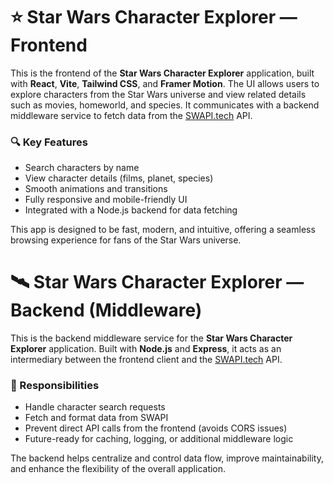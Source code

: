 # ⭐ Star Wars Character Explorer — Frontend

This is the frontend of the **Star Wars Character Explorer** application, built with **React**, **Vite**, **Tailwind CSS**, and **Framer Motion**. The UI allows users to explore characters from the Star Wars universe and view related details such as movies, homeworld, and species. It communicates with a backend middleware service to fetch data from the [SWAPI.tech](https://swapi.tech/) API.

### 🔍 Key Features

- Search characters by name
- View character details (films, planet, species)
- Smooth animations and transitions
- Fully responsive and mobile-friendly UI
- Integrated with a Node.js backend for data fetching

This app is designed to be fast, modern, and intuitive, offering a seamless browsing experience for fans of the Star Wars universe.

# 🛰️ Star Wars Character Explorer — Backend (Middleware)

This is the backend middleware service for the **Star Wars Character Explorer** application. Built with **Node.js** and **Express**, it acts as an intermediary between the frontend client and the [SWAPI.tech](https://swapi.tech/) API.

### 🔧 Responsibilities

- Handle character search requests
- Fetch and format data from SWAPI
- Prevent direct API calls from the frontend (avoids CORS issues)
- Future-ready for caching, logging, or additional middleware logic

The backend helps centralize and control data flow, improve maintainability, and enhance the flexibility of the overall application.
